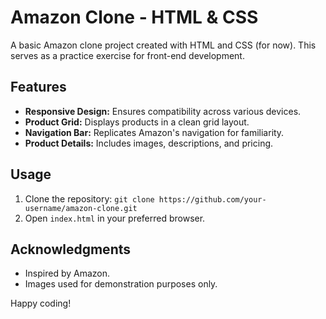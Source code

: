 # Amazon Clone - HTML & CSS

A basic Amazon clone project created with HTML and CSS (for now). This serves as a practice exercise for front-end development.

## Features

- **Responsive Design:** Ensures compatibility across various devices.
- **Product Grid:** Displays products in a clean grid layout.
- **Navigation Bar:** Replicates Amazon's navigation for familiarity.
- **Product Details:** Includes images, descriptions, and pricing.

## Usage

1. Clone the repository: `git clone https://github.com/your-username/amazon-clone.git`
2. Open `index.html` in your preferred browser.

## Acknowledgments

- Inspired by Amazon.
- Images used for demonstration purposes only.

Happy coding!
